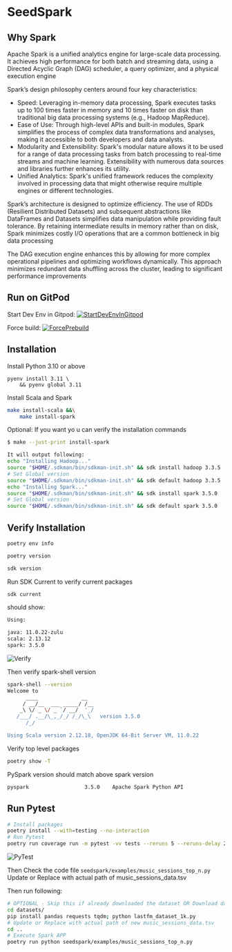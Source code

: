 # SeedSpark

## Why Spark

Apache Spark is a unified analytics engine for large-scale data processing. It achieves high performance for both batch and streaming data, using a Directed Acyclic Graph (DAG) scheduler, a query optimizer, and a physical execution engine

Spark’s design philosophy centers around four key characteristics:
- Speed: Leveraging in-memory data processing, Spark executes tasks up to 100 times faster in memory and 10 times faster on disk than traditional big data processing systems (e.g., Hadoop MapReduce).
- Ease of Use: Through high-level APIs and built-in modules, Spark simplifies the process of complex data transformations and analyses, making it accessible to both developers and data analysts.
- Modularity and Extensibility: Spark's modular nature allows it to be used for a range of data processing tasks from batch processing to real-time streams and machine learning. Extensibility with numerous data sources and libraries further enhances its utility.
- Unified Analytics: Spark's unified framework reduces the complexity involved in processing data that might otherwise require multiple engines or different technologies.

Spark’s architecture is designed to optimize efficiency. The use of RDDs (Resilient Distributed Datasets) and subsequent abstractions like DataFrames and Datasets simplifies data manipulation while providing fault tolerance. By retaining intermediate results in memory rather than on disk, Spark minimizes costly I/O operations that are a common bottleneck in big data processing

The DAG execution engine enhances this by allowing for more complex operational pipelines and optimizing workflows dynamically. This approach minimizes redundant data shuffling across the cluster, leading to significant performance improvements

## Run on GitPod

Start Dev Env in Gitpod:
[![StartDevEnvInGitpod](https://gitpod.io/button/open-in-gitpod.svg)](https://gitpod.io/#https://github.com/chethanuk/seedspark)


Force build: [![ForcePrebuild](https://gitpod.io/button/open-in-gitpod.svg)](https://gitpod.io/#prebuild/https://github.com/chethanuk/seedspark)

## Installation

Install Python 3.10 or above

```
pyenv install 3.11 \
    && pyenv global 3.11
```

Install Scala and Spark
```bash
make install-scala &&\
    make install-spark
```

Optional: If you want yo u can verify the installation commands
```bash
$ make --just-print install-spark

It will output following:
echo "Installing Hadoop..."
source "$HOME/.sdkman/bin/sdkman-init.sh" && sdk install hadoop 3.3.5
# Set Global version
source "$HOME/.sdkman/bin/sdkman-init.sh" && sdk default hadoop 3.3.5
echo "Installing Spark..."
source "$HOME/.sdkman/bin/sdkman-init.sh" && sdk install spark 3.5.0
# Set Global version
source "$HOME/.sdkman/bin/sdkman-init.sh" && sdk default spark 3.5.0
```

## Verify Installation

```bash
poetry env info
```

```bash
poetry version
```

```bash
sdk version
```

Run SDK Current to verify current packages

```bash
sdk current
```
should show:
```bash
Using:

java: 11.0.22-zulu
scala: 2.13.12
spark: 3.5.0
```

![Verify](https://i.imgur.com/P847qaX.png)

Then verify spark-shell version
```bash
spark-shell --version
Welcome to
      ____              __
     / __/__  ___ _____/ /__
    _\ \/ _ \/ _ `/ __/  '_/
   /___/ .__/\_,_/_/ /_/\_\   version 3.5.0
      /_/

Using Scala version 2.12.18, OpenJDK 64-Bit Server VM, 11.0.22
```

Verify top level packages

```bash
poetry show -T
```

PySpark version should match above spark version
```bash
pyspark                  3.5.0    Apache Spark Python API
```

## Run Pytest

```bash
# Install packages
poetry install --with=testing --no-interaction
# Run Pytest
poetry run coverage run -m pytest -vv tests --reruns 5 --reruns-delay 20
```

![PyTest](https://i.imgur.com/Xta8950.png)

Then Check the code file `seedspark/examples/music_sessions_top_n.py`
Update or Replace with actual path of music_sessions_data.tsv

Then run following:

```bash
# OPTIONAL - Skip this if already downloaded the dataset OR Download dataset
cd datasets/
pip install pandas requests tqdm; python lastfm_dataset_1k.py
# Update or Replace with actual path of new music_sessions_data.tsv
cd ..
# Execute Spark APP
poetry run python seedspark/examples/music_sessions_top_n.py
```
